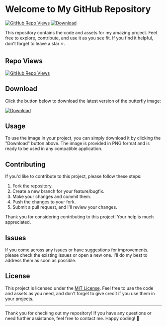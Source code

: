 # Welcome to My GitHub Repository

[![GitHub Repo Views](https://api.freemotion-llc.com/badge/counts/Peaky-XD/My-Repository?style=for-the-badge)](https://github.com/Peaky-XD/My-Repository)
[![Download](https://img.shields.io/badge/Download-1690561820450.png-blue?style=for-the-badge&logo=github)](https://raw.githubusercontent.com/Peaky-XD/Butterfly/main/1690561820450.png)

This repository contains the code and assets for my amazing project. Feel free to explore, contribute, and use it as you see fit. If you find it helpful, don't forget to leave a star ⭐️.

## Repo Views

[![GitHub Repo Views](https://api.freemotion-llc.com/badge/counts/Peaky-XD/My-Repository?style=for-the-badge)](https://github.com/Peaky-XD/My-Repository)

## Download

Click the button below to download the latest version of the butterfly image:

[![Download](https://img.shields.io/badge/Download-1690561820450.png-blue?style=for-the-badge&logo=github)](https://raw.githubusercontent.com/Peaky-XD/Butterfly/main/1690561820450.png)

## Usage

To use the image in your project, you can simply download it by clicking the "Download" button above. The image is provided in PNG format and is ready to be used in any compatible application.

## Contributing

If you'd like to contribute to this project, please follow these steps:

1. Fork the repository.
2. Create a new branch for your feature/bugfix.
3. Make your changes and commit them.
4. Push the changes to your fork.
5. Submit a pull request, and I'll review your changes.

Thank you for considering contributing to this project! Your help is much appreciated.

## Issues

If you come across any issues or have suggestions for improvements, please check the existing issues or open a new one. I'll do my best to address them as soon as possible.

## License

This project is licensed under the [MIT License](LICENSE). Feel free to use the code and assets as you need, and don't forget to give credit if you use them in your projects.

---

Thank you for checking out my repository! If you have any questions or need further assistance, feel free to contact me. Happy coding! 🚀
